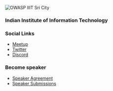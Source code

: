 <!--### Chapter Information
* Chapter Region -->


![OWASP IIIT Sri City](LogoSriCity.png)
### Indian Institute of Information Technology

### Social Links
* [Meetup](https://www.meetup.com/OWASP-Indian-Institute-of-Info-Technology-Student-Chapter/)
* [Twitter](https://twitter.com/OWASP_IIITS)
* [Discord](https://discord.gg/5Cz7U4)
### Become speaker
* [Speaker Agreement](https://www.owasp.org/index.php/Speaker_Agreement)
* [Speaker Submissions](https://docs.google.com/forms/d/e/1FAIpQLSdAaGIcS1KC-9y-mv_DorSkxeSjN9mRxNBqibSEWXRzoihV0w/viewform)



